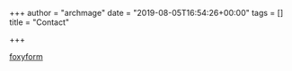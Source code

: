 +++
author = "archmage"
date = "2019-08-05T16:54:26+00:00"
tags = []
title = "Contact"

+++
<!-- Do not change the code! -->
<a id="foxyform_embed_link_951804" href="http://www.foxyform.com/">foxyform</a>
<script type="text/javascript">
(function(d, t){
   var g = d.createElement(t),
       s = d.getElementsByTagName(t)[0];
   g.src = "http://www.foxyform.com/js.php?id=951804&sec_hash=f366efe3cb3&width=350px";
   s.parentNode.insertBefore(g, s);
}(document, "script"));
</script>
<!-- Do not change the code! -->
